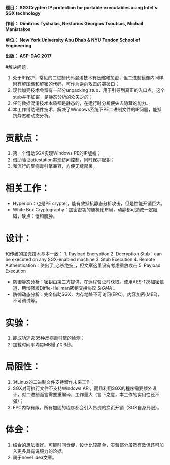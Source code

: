 **题目： SGXCrypter: IP protection for portable executables using Intel's SGX technology**

**作者： Dimitrios Tychalas, Nektarios Georgios Tsoutsos, Michail Maniatakos**

**单位： New York University Abu Dhab & NYU Tandon School of Engineering**

**出版： ASP-DAC 2017**

#解决问题：
1. 处于IP保护，常见的二进制代码混淆技术有压缩和加密，但二进制镜像内同样附有解压缩和解密的代码，可作为逆向攻击的突破口；
2. 现代加壳技术会留有一部分unpacking stub，用于引导到真正的入口点，这个stub并不加密，是静态分析的众矢之的；
3. 任何数据混淆技术本质都是静态的，在运行时分析便失去隐藏的能力。
4. 本工作借助硬件技术，解决了Windows系统下PE二进制文件的IP问题，能抵抗静态和动态分析。


# 贡献点：
1. 第一个借助SGX实现Windows PE的IP版权；
2. 借助验证attestation实现访问控制，同时保护密钥；
3. 和流行的反病毒引擎兼容，方便无缝部署。


# 相关工作：
* Hyperion：也是PE crypter，能有效抵抗静态分析攻击，但是性能开销巨大。
* White Box Cryptography：加密密钥的随机化布局，动静都可造成一定阻碍，缺点：慢和臃肿。


# 设计：
和传统的加壳技术基本一致：
    1. Payload Encryption
    2. Decryption Stub：can be executed on any SGX-enabled machine
    3. Stub Execution
    4. Remote Authentication：使出了_必杀绝技_，但文章这里没有考虑重放攻击
    5. Payload Execution

* 防御静态分析：密钥由第三方提供，在远程验证时获取。使用AES-128加密信道，用增强版Diffie-Hellman密钥交换协议 *SIGMA* 。
* 防御动态分析：完全借助SGX，内存地址不可访问(EPC)，内容加密(MEE)，不可调试等。


# 实验：
1. 能成功逃逸35种反病毒引擎的检测；
2. 加载时间平均每MB慢了0.6秒。


# 局限性：
1. 对Linux的二进制文件支持留作未来工作；
2. SGX对可执行文件不支持Windows API，而且利用SGX的程序需要额外设计，对二进制而言需要重编译，工作量大（言下之意，本工作的实用性还不强）；
3. EPC内存有限，所有加固的程序都会引入昂贵的换页开销（SGX自身局限）。


# 体会：
1. 结合的想法很好。可能时间仓促，设计比较简单，实验部分虽然有效但还可加入更多具有说服力的论据。
2. 属于novel idea文章。
